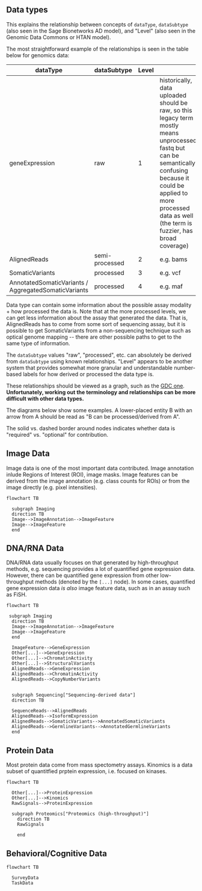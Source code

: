 ## Data types

This explains the relationship between concepts of `dataType`, `dataSubtype` (also seen in the Sage Bionetworks AD model), and "Level" (also seen in the Genomic Data Commons or HTAN model). 

The most straightforward example of the relationships is seen in the table below for genomics data:


| dataType        | dataSubtype    | Level         |  |
| -------------   | -------------  | ------------- | ------------- |
| geneExpression  | raw            | 1  | historically, data uploaded should be raw, so this legacy term mostly means unprocessed fastq but can be semantically confusing because it could be applied to more processed data as well (the term is fuzzier, has broad coverage)  |
| AlignedReads    | semi-processed | 2  | e.g. bams  |
| SomaticVariants | processed      | 3  | e.g. vcf   |
| AnnotatedSomaticVariants / AggregatedSomaticVariants | processed  | 4     | e.g. maf |

Data type can contain some information about the possible assay modality + how processed the data is. Note that at the more processed levels, we can get less information about the assay that generated the data. That is, AlignedReads has to come from some sort of sequencing assay, but it is possible to get SomaticVariants from a non-sequencing technique such as optical genome mapping -- there are other possible paths to get to the same type of information. 

The `dataSubtype` values "raw", "processed", etc. can absolutely be derived from `dataSubtype` using known relationships. "Level" appears to be another system that provides somewhat more granular and understandable number-based labels for how derived or processed the data type is. 

These relationships should be viewed as a graph, such as the [GDC one](https://gdc.cancer.gov/developers/gdc-data-model). **Unfortunately, working out the terminology and relationships can be more difficult with other data types.**

The diagrams below show some examples. A lower-placed entity B with an arrow from A should be read as "B can be processed/derived from A". 

The solid vs. dashed border around nodes indicates whether data is "required" vs. "optional" for contribution.

## Image Data

Image data is one of the most important data contributed.
Image annotation inlude Regions of Interest (ROI), image masks.
Image features can be derived from the image annotation (e.g. class counts for ROIs) or from the image directly (e.g. pixel intensities).

```mermaid
flowchart TB

  subgraph Imaging
  direction TB
  Image-->ImageAnnotation-->ImageFeature
  Image-->ImageFeature
  end
```

## DNA/RNA Data

DNA/RNA data usually focuses on that generated by high-throughput methods, e.g. sequencing provides a lot of quantified gene expression data.
However, there can be quantified gene expression from other low-throughput methods (denoted by the `[...]` node).
In some cases, quantified gene expression data *is also* image feature data, such as in an assay such as FiSH. 

```mermaid
flowchart TB

 subgraph Imaging
  direction TB
  Image-->ImageAnnotation-->ImageFeature
  Image-->ImageFeature
  end

  ImageFeature-->GeneExpression    
  Other[...]-->GeneExpression
  Other[...]-->ChromatinActivity
  Other[...]-->StructuralVariants
  AlignedReads-->GeneExpression
  AlignedReads-->ChromatinActivity
  AlignedReads-->CopyNumberVariants
  

  subgraph Sequencing["Sequencing-derived data"]
  direction TB

  SequenceReads-->AlignedReads
  AlignedReads-->IsoformExpression
  AlignedReads-->SomaticVariants-->AnnotatedSomaticVariants
  AlignedReads-->GermlineVariants-->AnnotatedGermlineVariants
  end

```

## Protein Data

Most protein data come from mass spectometry assays.
Kinomics is a data subset of quantitfied prptein expression, i.e. focused on kinases.

```mermaid
flowchart TB

  Other[...]-->ProteinExpression
  Other[...]-->Kinomics
  RawSignals-->ProteinExpression

  subgraph Proteomics["Proteomics (high-throughput)"]
    direction TB
    RawSignals
   
    end
```


## Behavioral/Cognitive Data

```mermaid
flowchart TB

  SurveyData
  TaskData
  
```
  
